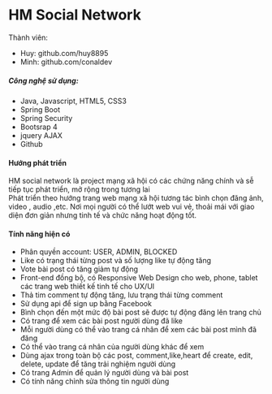 # HM Social Network
Thành viên:
- Huy: github.com/huy8895
- Minh: github.com/conaldev 

##### Công nghệ sử dụng:
- Java, Javascript, HTML5, CSS3
- Spring Boot
- Spring Security
- Bootsrap 4
- jquery AJAX 
- Github 

#### Hướng phát triển
HM social network là project mạng xã hội có các chứng năng chính và sễ tiếp tục phát triển, mở rộng trong tương lai  
 Phát triển theo hướng trang web mạng xã hội tương tác bình chọn đăng ảnh, video , audio ,etc.
Nơi mọi người có thể lướt web vui vẻ, thoải mái với giao diện đơn giản nhưng tinh tế và chức năng hoạt động tốt. 
#### Tính năng hiện có
- Phân quyền account: USER, ADMIN, BLOCKED
- Like có trạng thái từng post  và số lượng like tự động tăng 
- Vote bài post có tăng giảm tự động
- Front-end đồng bộ, có Responsive Web Design cho web, phone, tablet các trang web thiết kế tinh tế cho UX/UI 
- Thả tim comment tự động tăng, lưu trạng thái từng comment  
- Sử dụng api để sign up bằng Facebook
- Bình chọn đến một mức độ bài post sẽ được tự động đăng lên trang chủ
- Có trang để xem các bài post người dùng đã like
- Mỗi người dùng có thể vào trang cá nhân để xem các bài post mình đã đăng 
- Có thể vào trang cá nhân của người dùng khác để xem 
- Dùng ajax trong toàn bộ các post, comment,like,heart để create, edit, delete, update để tăng trải nghiệm người dùng
- Có trang Admin để quản lý người dùng và bài post 
- Có tính năng chỉnh sửa thông tin người dùng
